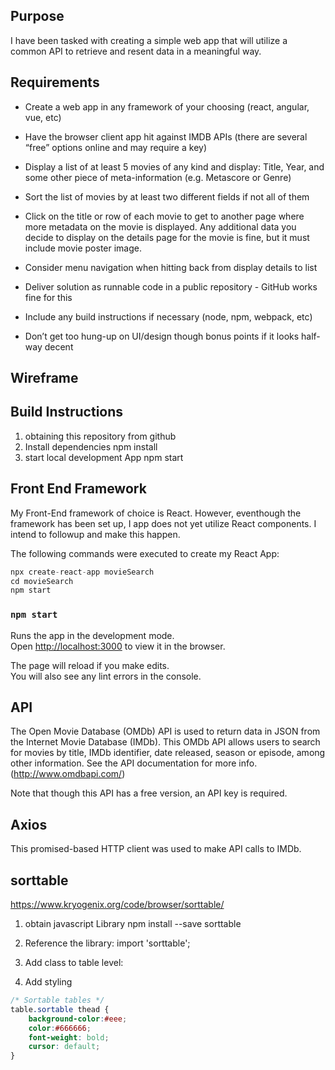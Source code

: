 
## Purpose

I have been tasked with creating a simple web app that will utilize a common API to retrieve and resent data in a meaningful way.


## Requirements

- Create a web app in any framework of your choosing (react, angular, vue, etc)

- Have the browser client app hit against IMDB APIs (there are several “free” options online and may require a key)

- Display a list of at least 5 movies of any kind and display: Title, Year, and some other piece of meta-information (e.g. Metascore or Genre)

- Sort the list of movies by at least two different fields if not all of them

- Click on the title or row of each movie to get to another page where more metadata on the movie is displayed. Any additional data you decide to display on the details page for the movie is fine, but it must include movie poster image.

- Consider menu navigation when hitting back from display details to list

- Deliver solution as runnable code in a public repository - GitHub works fine for this

- Include any build instructions if necessary (node, npm, webpack, etc)

- Don’t get too hung-up on UI/design though bonus points if it looks half-way decent


## Wireframe


## Build Instructions
1) obtaining this repository from github
2) Install dependencies
    npm install
3) start local development App
    npm start

## Front End Framework

My Front-End framework of choice is React. However, eventhough the framework has been set up, I app does not yet utilize React components. I intend to followup and make this happen.

The following commands were executed to create my React App:

```js
npx create-react-app movieSearch
cd movieSearch
npm start
```

### `npm start`

Runs the app in the development mode.<br>
Open [http://localhost:3000](http://localhost:3000) to view it in the browser.

The page will reload if you make edits.<br>
You will also see any lint errors in the console.


## API

The Open Movie Database (OMDb) API is used to return data in JSON from the Internet Movie Database (IMDb). This OMDb API allows users to search for movies by title, IMDb identifier, date released, season or episode, among other information.
See the API documentation for more info. (http://www.omdbapi.com/)

Note that though this API has a free version, an API key is required.


## Axios

This promised-based HTTP client was used to make API calls to IMDb.

## sorttable

https://www.kryogenix.org/code/browser/sorttable/

1) obtain javascript Library
npm install --save sorttable

2) Reference the library:
import 'sorttable';

3) Add class to table level:
<table className="sortable">

4) Add styling
```css
/* Sortable tables */
table.sortable thead {
    background-color:#eee;
    color:#666666;
    font-weight: bold;
    cursor: default;
}
```

